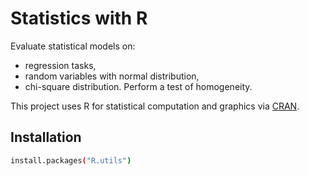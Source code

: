 # Statistics with R
Evaluate statistical models on:
- regression tasks, 
- random variables with normal distribution,
- chi-square distribution. 
Perform a test of homogeneity.

This project uses R for statistical computation and graphics via [CRAN](https://cran.r-project.org/).

## Installation

```bash
install.packages("R.utils")
```


